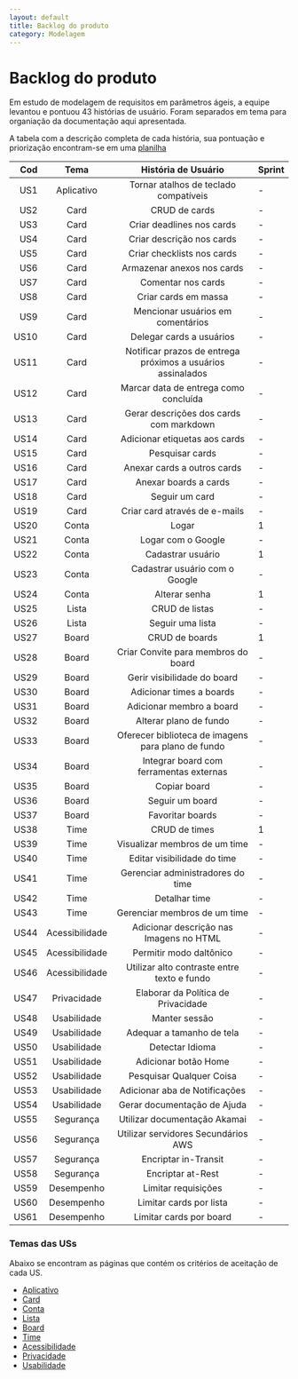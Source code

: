 ```yaml
---
layout: default
title: Backlog do produto
category: Modelagem
---
```

# Backlog do produto

Em estudo de modelagem de requisitos em parâmetros ágeis, a equipe levantou e pontuou 43 histórias de usuário.
Foram separados em tema para organiação da documentação aqui apresentada.

A tabela com a descrição completa de cada história, sua pontuação e priorização encontram-se em uma [planilha](https://docs.google.com/spreadsheets/d/1C1_Ws-3eDd2tir7LQ1VEYrKwRFVxNcjAmFSVHHkdIMs/edit?usp=sharing)

| Cod | Tema | História de Usuário | Sprint |
|  -----: | :------: | :-----: | :----- |
|  US1 | Aplicativo | Tornar atalhos de teclado compatíveis |-|
|  US2 | Card | CRUD de cards |-|
|  US3 | Card | Criar deadlines nos cards |-|
|  US4 | Card | Criar descrição nos cards |-|
|  US5 | Card | Criar checklists nos cards |-|
|  US6 | Card | Armazenar anexos nos cards |-|
|  US7 | Card | Comentar nos cards |-|
|  US8 | Card | Criar cards em massa |-|
|  US9 | Card | Mencionar usuários em comentários |-|
|  US10 | Card | Delegar cards a usuários |-|
|  US11 | Card | Notificar prazos de entrega próximos a usuários assinalados |-|
|  US12 | Card | Marcar data de entrega como concluída |-|
|  US13 | Card | Gerar descrições dos cards com markdown |-|
|  US14 | Card | Adicionar etiquetas aos cards |-|
|  US15 | Card | Pesquisar cards |-|
|  US16 | Card | Anexar cards a outros cards |-|
|  US17 | Card | Anexar boards a cards |-|
|  US18 | Card | Seguir um card |-|
|  US19 | Card | Criar card através de e-mails |-|
|  US20 | Conta | Logar | 1 |
|  US21 | Conta | Logar com o Google |-|
|  US22 | Conta | Cadastrar usuário | 1 |
|  US23 | Conta | Cadastrar usuário com o Google |-|
|  US24 | Conta | Alterar senha | 1 |
|  US25 | Lista | CRUD de listas |-|
|  US26 | Lista | Seguir uma lista |-|
|  US27 | Board | CRUD de boards | 1 |
|  US28 | Board | Criar Convite para membros do board |-|
|  US29 | Board | Gerir visibilidade do board |-|
|  US30 | Board | Adicionar times a boards |-|
|  US31 | Board | Adicionar membro a board |-|
|  US32 | Board | Alterar plano de fundo |-|
|  US33 | Board | Oferecer biblioteca de imagens para plano de fundo |-|
|  US34 | Board | Integrar board com ferramentas externas |-|
|  US35 | Board | Copiar board |-|
|  US36 | Board | Seguir um board |-|
|  US37 | Board | Favoritar boards |-|
|  US38 | Time | CRUD de times | 1 |
|  US39 | Time | Visualizar membros de um time |-|
|  US40 | Time | Editar visibilidade do time |-|
|  US41 | Time | Gerenciar administradores do time |-|
|  US42 | Time | Detalhar time |-|
|  US43 | Time | Gerenciar membros de um time |-|
|  US44 | Acessibilidade | Adicionar descrição nas Imagens no HTML |-|
|  US45 | Acessibilidade | Permitir modo daltônico |-|
|  US46 | Acessibilidade | Utilizar alto contraste entre texto e fundo |-|
|  US47 | Privacidade | Elaborar da Política de Privacidade |-|
|  US48 | Usabilidade | Manter sessão |-|
|  US49 | Usabilidade | Adequar a tamanho de tela |-|
|  US50 | Usabilidade | Detectar Idioma |-|
|  US51 | Usabilidade | Adicionar botão Home |-|
|  US52 | Usabilidade | Pesquisar Qualquer Coisa |-|
|  US53 | Usabilidade | Adicionar aba de Notificações |-|
|  US54 | Usabilidade | Gerar documentação de Ajuda |-|
|  US55 | Segurança | Utilizar documentação Akamai |-|
|  US56 | Segurança | Utilizar servidores Secundários AWS |-|
|  US57 | Segurança | Encriptar in-Transit |-|
|  US58 | Segurança | Encriptar at-Rest |-|
|  US59 | Desempenho | Limitar requisições |-|
|  US60 | Desempenho | Limitar cards por lista |-|
|  US61 | Desempenho | Limitar cards por board |-|

### Temas das USs

Abaixo se encontram as páginas que contém os critérios de aceitação de cada US.

- [Aplicativo](tema%20aplicativo.html)
- [Card](tema%20card.html)
- [Conta](tema%20conta.html)
- [Lista](tema%20lista.html)
- [Board](tema%20quadro.html)
- [Time](tema%20time.html)
- [Acessibilidade](tema%20acessibilidade.html)
- [Privacidade](tema%20privacidade.html)
- [Usabilidade](tema%20usabilidade.html)
